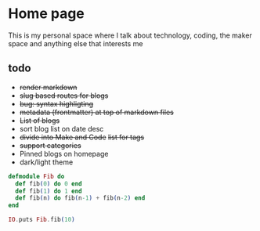 # Home page

This is my personal space where I talk about technology, coding, the maker space and anything else that interests me


## todo

* ~~render markdown~~
* ~~slug based routes for blogs~~
* ~~bug: syntax highligting~~
* ~~metadata (frontmatter) at top of markdown files~~
* ~~List of blogs~~
* sort blog list on date desc
* ~~divide into Make and Code~~ ~~list for tags~~
* ~~support categories~~
* Pinned blogs on homepage
* dark/light theme


```elixir
defmodule Fib do 
  def fib(0) do 0 end
  def fib(1) do 1 end
  def fib(n) do fib(n-1) + fib(n-2) end
end

IO.puts Fib.fib(10)
```

